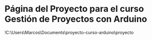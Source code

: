 # Página del Proyecto para el curso Gestión de Proyectos con Arduino

!C:\Users\Marcos\Documents\proyecto-curso-arduino\proyecto
